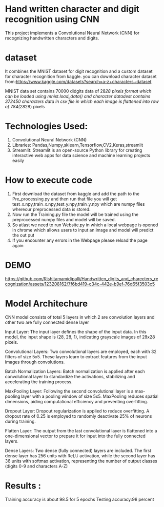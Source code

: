 # Hand written character and digit recognition using CNN
This project implements a Convolutional Neural Network (CNN) for recognizing handwritten characters and digits.

# dataset
It combines the MNIST dataset for digit recognition and a custom dataset for character recognition from kaggle.
you can download character dataset from:https://www.kaggle.com/datasets?search=a-z+characters+dataset

MNIST data set contains 70000 didgits data of 28*28 pixels format which can be loaded using mnist.load_data()
and character datadest contains 372450 characters data in csv file in which each image is flattened into row of 784(28*28) pixels

# Technologies Used:
1. Convolutional Neural Network (CNN)
2. Libraries: Pandas,Numpy,sklearn,Tensorflow,CV2,Keras,streamlit
2. Streamlit: Streamlit is an open-source Python library for creating interactive web apps for data science and machine learning projects easily

# How to execute code
1. First download the dataset from kaggle and add the path to the Pre_processing.py and then run that file you will get test_x.npy,train_x.npy,test_y.npy,train_y.npy which are numpy files whereour preprocessed data is stored.
2. Now run the Training.py file the model will be trained using the preprocessed numpy files and model will be saved.
3. So atlast we need to run Website.py in which a local webpage is opened in chrome which allows users to input an image and model will predict the out put
4. If you encounter any errors in the Webpage please reload the page again 

# DEMO

https://github.com/Rishitamamidipalli/Handwritten_digits_and_charecters_recognization/assets/123208162/7f6bd419-c34c-442e-b9ef-76d65f3503c5

# Model Architechure
CNN model consists of total 5 layers in which 2 are convolution layers and other two are fully connected dense layer

Input Layer: The input layer defines the shape of the input data. In this model, the input shape is (28, 28, 1), indicating grayscale images of 28x28 pixels.

Convolutional Layers: Two convolutional layers are employed, each with 32 filters of size 5x5. These layers learn to extract features from the input images through convolutions.

Batch Normalization Layers: Batch normalization is applied after each convolutional layer to standardize the activations, stabilizing and accelerating the training process.

MaxPooling Layer: Following the second convolutional layer is a max-pooling layer with a pooling window of size 5x5. MaxPooling reduces spatial dimensions, aiding computational efficiency and preventing overfitting.

Dropout Layer: Dropout regularization is applied to reduce overfitting. A dropout rate of 0.25 is employed to randomly deactivate 25% of neurons during training.

Flatten Layer: The output from the last convolutional layer is flattened into a one-dimensional vector to prepare it for input into the fully connected layers.

Dense Layers: Two dense (fully connected) layers are included. The first dense layer has 256 units with ReLU activation, while the second layer has 36 units with softmax activation, representing the number of output classes (digits 0-9 and characters A-Z)

# Results :
Training accuracy is about 98.5 for 5 epochs
Testing accuracy:98 percent
